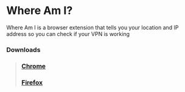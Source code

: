 # Where Am I?
Where Am I is a browser extension that tells you your location and IP address so you can check if your VPN is working

### Downloads
>### [Chrome](https://chrome.google.com/webstore/detail/where-am-i/omdigpceoegkkeleilnnhcphljchbiec)
>### [Firefox](https://addons.mozilla.org/en-US/firefox/addon/where-am-i/)
